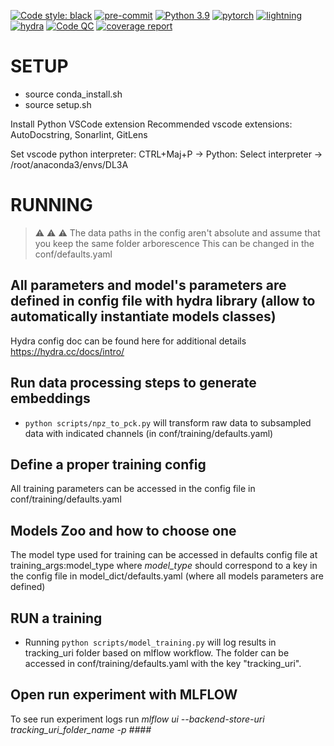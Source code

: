 [![Code style: black](https://img.shields.io/badge/code%20style-black-000000.svg)](https://github.com/psf/black)
[![pre-commit](https://img.shields.io/badge/pre--commit-enabled-brightgreen?logo=pre-commit&logoColor=white)](https://github.com/pre-commit/pre-commit)
[![Python 3.9](https://img.shields.io/badge/python-3.9-blue.svg)](https://www.python.org/downloads/release/python-390/)
[![pytorch](https://img.shields.io/badge/PyTorch_1.11+-ee4c2c?logo=pytorch&logoColor=white)](https://pytorch.org/get-started/locally/)
[![lightning](https://img.shields.io/badge/-Lightning_1.6+-792ee5?logo=pytorchlightning&logoColor=white)](https://pytorchlightning.ai/)
[![hydra](https://img.shields.io/badge/Config-Hydra_1.2-89b8cd)](https://hydra.cc/)
[![Code QC](https://github.com/Sanofi-GitHub/aida-imaging-graphanalysis/actions/workflows/on-push.yaml/badge.svg)](https://github.com/Sanofi-GitHub/aida-imaging-graphanalysis/actions/workflows/on-push.yaml)
[![coverage report](https://magellan-git.sanofi.com/root/ifgraphanalysis/badges/master/coverage.svg)](https://magellan-git.sanofi.com/root/ifgraphanalysis/commits/master)
# SETUP

- source conda_install.sh
- source setup.sh

Install Python VSCode extension
Recommended vscode extensions: AutoDocstring, Sonarlint, GitLens

Set vscode python interpreter: CTRL+Maj+P -> Python: Select interpreter -> /root/anaconda3/envs/DL3A

# RUNNING

> :warning: :warning: :warning: The data paths in the config aren't absolute and assume that you keep the same folder arborescence
> This can be changed in the conf/defaults.yaml

## All parameters and model's parameters are defined in config file with hydra library (allow to automatically instantiate models classes)
Hydra config doc can be found here for additional details https://hydra.cc/docs/intro/

## Run data processing steps to generate embeddings
- ```python scripts/npz_to_pck.py``` will transform raw data to subsampled data with indicated channels (in conf/training/defaults.yaml)

## Define a proper training config
All training parameters can be accessed in the config file in conf/training/defaults.yaml 

## Models Zoo and how to choose one
The model type used for training can be accessed in defaults config file at training_args:model_type where *model_type* should correspond to a key in 
the config file in model_dict/defaults.yaml (where all models parameters are defined)

## RUN a training
- Running ```python scripts/model_training.py``` will log results in tracking_uri folder based on mlflow workflow.
The folder can be accessed in conf/training/defaults.yaml with the key "tracking_uri".

## Open run experiment with MLFLOW
To see run experiment logs run *mlflow ui --backend-store-uri tracking_uri_folder_name -p ####*
